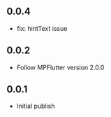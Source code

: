 ## 0.0.4

* fix: hintText issue

## 0.0.2

* Follow MPFlutter version 2.0.0

## 0.0.1

* Initial publish
